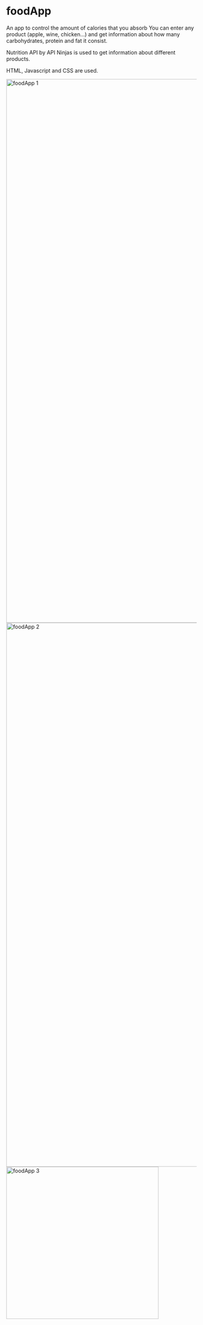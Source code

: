 # foodApp

An app to control the amount of calories that you absorb
You can enter any product (apple, wine, chicken...) and get information about how many carbohydrates, protein and fat it consist.

Nutrition API by API Ninjas is used to get information about different products.

HTML, Javascript and CSS are used.

<img width="1439" alt="foodApp 1" src="https://user-images.githubusercontent.com/81861720/148246521-fba9f829-dc18-4b9e-ac05-1de4fc7f2315.png">

<img width="1440" alt="foodApp 2" src="https://user-images.githubusercontent.com/81861720/148246527-46e1e526-306e-4e27-9fdb-29a627e3c8de.png">

<img width="403" alt="foodApp 3" src="https://user-images.githubusercontent.com/81861720/148246540-c58180e1-85c2-4e94-b90b-56be8f9bd6e0.png">
